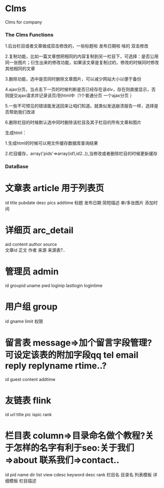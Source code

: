 Clms
=======

Clms for company

### The Clms Functions
  1.后台栏目或者文章做成双击修改的，一些标题啦 发布日期啦 啥的 双击修改
  
  2.复制功能，比如一篇文章想把相同的内容复制到另一栏目下，可选择：是否公用同一张图片；衍生出来的修改功能，如果该文章是复制过的，修改的时候同时修改其他相同的文章
  
  3.删除功能，选中是否同时删除文章图片，可以减少网站大小以便于备份
  
  4.ajax分页，当点击下一页的时候判断是否已经存在该div，存在则直接显示，否则提交ajax请求并记录该页/到html中（1个普通分页 一个ajax分页
  ）
  
  5.一些不可预见的错误能发送回来让咱们知道。就类似发送崩溃报告一样，选择是否帮助我们改进
  
  6.删除栏目的时候默认选中同时删除该栏目及其子栏目的所有文章和图片
  
  
  
  生成html：
  
  1.生成html的时候可以用文件缓存数据库查询结果
  
  2.栏目缓存，array('pids'=>array(id1,id2..)),当修改或者删除栏目的时候更新缓存

### DataBase
  # 文章表 article 用于列表页
  id	title	pubdate		desc	   pics          addtime
    	标题	发布日期	简短描述   单/多张图片   添加时间
  
  # 详细页 arc_detail
  aid	content	  author   source   
  文章id  正文	  作者     来源 来源表?..  
    
  # 管理员 admin
  id  groupid  uname  pwd   loginip  lastlogin  logintime
  
  # 用户组 group
  id    gname  limit
               权限      
  
  # 留言表 message=>加个留言字段管理?可设定该表的附加字段qq tel email reply replyname rtime..?
  id   guest  content  addtime
   
  # 友链表 flink
  id   url  title  pic  ispic  rank
  
  # 栏目表 column=>目录命名做个教程?关于怎样的名字有利于seo:关于我们=>about 联系我们=>contact..
  id  pid  name     dir     list       view      cdesc      keyword  desc  rank 
           栏目名   目录名  列表模板   详细模板  栏目描述
